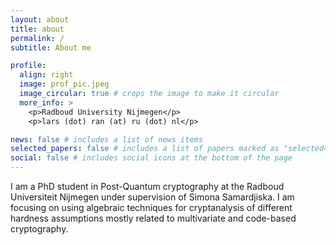 ```yaml
---
layout: about
title: about
permalink: /
subtitle: About me

profile:
  align: right
  image: prof_pic.jpeg
  image_circular: true # crops the image to make it circular
  more_info: >
    <p>Radboud University Nijmegen</p>
    <p>lars (dot) ran (at) ru (dot) nl</p>

news: false # includes a list of news items
selected_papers: false # includes a list of papers marked as "selected={true}"
social: false # includes social icons at the bottom of the page
---
```


I am a PhD student in Post-Quantum cryptography at the Radboud Universiteit Nijmegen under supervision of Simona Samardjiska. I am focusing on using algebraic techniques for cryptanalysis of different hardness assumptions mostly related to multivariate and code-based cryptography.